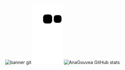 ![banner git](https://github.com/Ana-Caroline-Gouvea/Ana-Caroline-Gouvea/assets/126121435/87f132c5-2edf-434e-b1c8-8e0b9351038f)
![Snake animation](https://github.com/rafaballerini/rafaballerini/blob/output/github-contribution-grid-snake.svg)
![AnaGouvea GitHub stats](https://github-readme-stats.vercel.app/api?username=AnaGouvea&theme=midnight-purple&show_icons=true)
